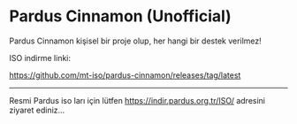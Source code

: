 # Pardus Cinnamon (Unofficial)
Pardus Cinnamon kişisel bir proje olup, her hangi bir destek verilmez! 

ISO indirme linki:

https://github.com/mt-iso/pardus-cinnamon/releases/tag/latest

-------------------------------------------------------------

Resmi Pardus iso ları için lütfen https://indir.pardus.org.tr/ISO/ adresini ziyaret ediniz... 
